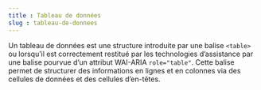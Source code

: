 ```yaml
---
title : Tableau de données
slug : tableau-de-donnees
---
```


Un tableau de données est une structure introduite par une balise `<table>` ou lorsqu’il est correctement restitué par les technologies d’assistance par une balise pourvue d’un attribut WAI-ARIA `role="table"`. Cette balise permet de structurer des informations en lignes et en colonnes via des cellules de données et des cellules d’en-têtes.